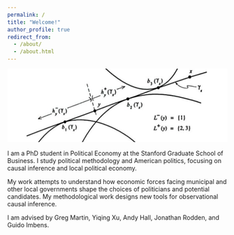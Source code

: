 ```yaml
---
permalink: /
title: "Welcome!"
author_profile: true
redirect_from: 
  - /about/
  - /about.html
---
```


![headline-image](/images/positive_political_economy.jpeg)

I am a PhD student in Political Economy at the Stanford Graduate School of Business. I study political methodology and American politics, focusing on causal inference and local political economy. 

My work attempts to understand how economic forces facing municipal and other local governments shape the choices of politicians and potential candidates. My methodological work designs new tools for observational causal inference. 

I am advised by Greg Martin, Yiqing Xu, Andy Hall, Jonathan Rodden, and Guido Imbens. 

<!--- 
My methodological work 

I apply these tools alongside the collection of novel datasets, both from combination of administrative sources and archival shoeleather. I am most excited by projects that allow us to measure opaque aspects of politics such as wealth and corruption.  

To shed light on this topic, I integrate formal models of spatial equilibrium and political economy; collect novel data, both from shoeleather and by processing unstructured data with machine learning algorithms; and test impliciations of models with observational quasi-experiments.

-->